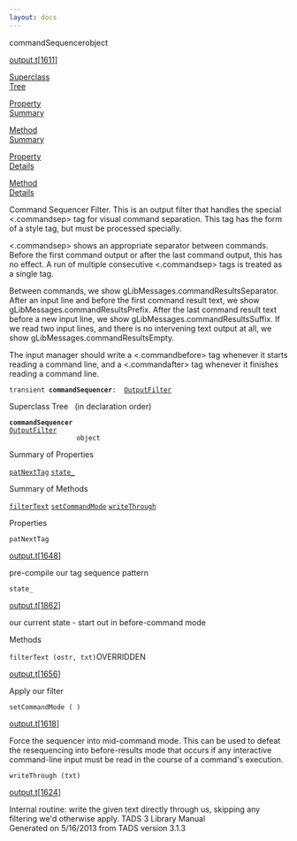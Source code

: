 ```yaml
---
layout: docs
---
```

<span class="title">commandSequencer</span><span class="type">object</span>

[output.t](../file/output.t.html)\[[1611](../source/output.t.html#1611)\]

[Superclass  
Tree](#_SuperClassTree_)

[Property  
Summary](#_PropSummary_)

[Method  
Summary](#_MethodSummary_)

[Property  
Details](#_Properties_)

[Method  
Details](#_Methods_)



Command Sequencer Filter. This is an output filter that handles the
special \<.commandsep\> tag for visual command separation. This tag has
the form of a style tag, but must be processed specially.

\<.commandsep\> shows an appropriate separator between commands. Before
the first command output or after the last command output, this has no
effect. A run of multiple consecutive \<.commandsep\> tags is treated as
a single tag.

Between commands, we show gLibMessages.commandResultsSeparator. After an
input line and before the first command result text, we show
gLibMessages.commandResultsPrefix. After the last command result text
before a new input line, we show gLibMessages.commandResultsSuffix. If
we read two input lines, and there is no intervening text output at all,
we show gLibMessages.commandResultsEmpty.

The input manager should write a \<.commandbefore\> tag whenever it
starts reading a command line, and a \<.commandafter\> tag whenever it
finishes reading a command line.

`transient `**`commandSequencer`**` :   `[`OutputFilter`](../object/OutputFilter.html)



<span id="_SuperClassTree_"></span>



<span class="hdln">Superclass Tree</span>   (in declaration order)



**`commandSequencer`**  
[`OutputFilter`](../object/OutputFilter.html)  
`                 object`  
<span id="_PropSummary_"></span>



<span class="hdln">Summary of Properties</span>  



[`patNextTag`](#patNextTag) [`state_`](#state_)



<span id="_MethodSummary_"></span>



<span class="hdln">Summary of Methods</span>  



[`filterText`](#filterText) [`setCommandMode`](#setCommandMode) [`writeThrough`](#writeThrough)



<span id="_Properties_"></span>



<span class="hdln">Properties</span>  



<span id="patNextTag"></span>

`patNextTag`

[output.t](../file/output.t.html)\[[1648](../source/output.t.html#1648)\]



pre-compile our tag sequence pattern



<span id="state_"></span>

`state_`

[output.t](../file/output.t.html)\[[1862](../source/output.t.html#1862)\]



our current state - start out in before-command mode



<span id="_Methods_"></span>



<span class="hdln">Methods</span>  



<span id="filterText"></span>

`filterText (ostr, txt)`<span class="rem">OVERRIDDEN</span>

[output.t](../file/output.t.html)\[[1656](../source/output.t.html#1656)\]



Apply our filter



<span id="setCommandMode"></span>

`setCommandMode ( )`

[output.t](../file/output.t.html)\[[1618](../source/output.t.html#1618)\]



Force the sequencer into mid-command mode. This can be used to defeat
the resequencing into before-results mode that occurs if any interactive
command-line input must be read in the course of a command's execution.



<span id="writeThrough"></span>

`writeThrough (txt)`

[output.t](../file/output.t.html)\[[1624](../source/output.t.html#1624)\]



Internal routine: write the given text directly through us, skipping any
filtering we'd otherwise apply.
TADS 3 Library Manual  
Generated on 5/16/2013 from TADS version 3.1.3


